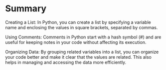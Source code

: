# Summary

Creating a List: In Python, you can create a list by specifying a variable name and enclosing the values in square brackets, separated by commas.

Using Comments: Comments in Python start with a hash symbol (#) and are useful for keeping notes in your code without affecting its execution.

Organizing Data: By grouping related variables into a list, you can organize your code better and make it clear that the values are related. This also helps in managing and accessing the data more efficiently.
